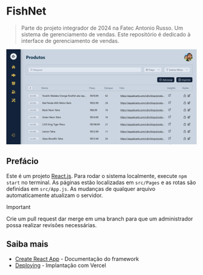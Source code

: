 # FishNet

> Parte do projeto integrador de 2024 na Fatec Antonio Russo. Um sistema de gerenciamento de vendas. Este repositório é dedicado à interface de gerenciamento de vendas.

![Landing page](.github/images/product-listing.png)

## Prefácio

Este é um projeto [React.js](https://create-react-app.dev). Para rodar o sistema localmente, execute `npm start` no terminal. As páginas estão localizadas em `src/Pages` e as rotas são definidas em `src/App.js`. As mudanças de qualquer arquivo automaticamente atualizam o servidor.

> [!IMPORTANT]
> Crie um pull request dar merge em uma branch para que um administrador possa realizar revisões necessárias.

## Saiba mais

- [Create React App](https://create-react-app.dev/docs/getting-started) - Documentação do framework
- [Deploying](https://nextjs.org/docs/deployment) - Implantação com Vercel
